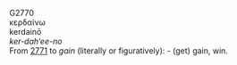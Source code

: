G2770  
κερδαίνω  
kerdainō  
*ker-dah‘ee-no*  
From [2771](g2771) to *gain* (literally or figuratively): - (get) gain,
win.  

